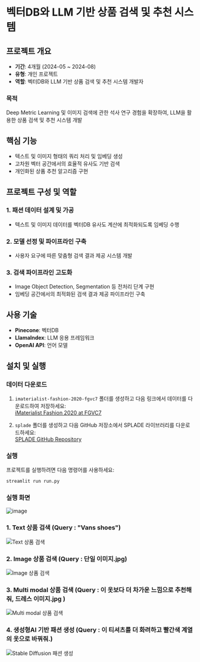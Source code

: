 # 벡터DB와 LLM 기반 상품 검색 및 추천 시스템

## 프로젝트 개요

- **기간**: 4개월 (2024-05 ~ 2024-08)
- **유형**: 개인 프로젝트
- **역할**: 벡터DB와 LLM 기반 상품 검색 및 추천 시스템 개발자

### 목적
Deep Metric Learning 및 이미지 검색에 관한 석사 연구 경험을 확장하여, LLM을 활용한 상품 검색 및 추천 시스템 개발

## 핵심 기능

- 텍스트 및 이미지 형태의 쿼리 처리 및 임베딩 생성
- 고차원 벡터 공간에서의 효율적 유사도 기반 검색
- 개인화된 상품 추천 알고리즘 구현

## 프로젝트 구성 및 역할

### 1. 패션 데이터 설계 및 가공
- 텍스트 및 이미지 데이터를 벡터DB 유사도 계산에 최적화되도록 임베딩 수행

### 2. 모델 선정 및 파이프라인 구축
- 사용자 요구에 따른 맞춤형 검색 결과 제공 시스템 개발

### 3. 검색 파이프라인 고도화
- Image Object Detection, Segmentation 등 전처리 단계 구현
- 임베딩 공간에서의 최적화된 검색 결과 제공 파이프라인 구축

## 사용 기술

- **Pinecone**: 벡터DB
- **LlamaIndex**: LLM 응용 프레임워크
- **OpenAI API**: 언어 모델

## 설치 및 실행

### 데이터 다운로드

1. `imaterialist-fashion-2020-fgvc7` 폴더를 생성하고 다음 링크에서 데이터를 다운로드하여 저장하세요:  
   [iMaterialist Fashion 2020 at FGVC7](https://www.kaggle.com/competitions/imaterialist-fashion-2020-fgvc7/data)  

2. `splade` 폴더를 생성하고 다음 GitHub 저장소에서 SPLADE 라이브러리를 다운로드하세요:  
   [SPLADE GitHub Repository](https://github.com/naver/splade)  

### 실행

프로젝트를 실행하려면 다음 명령어를 사용하세요:  

```bash
streamlit run run.py
```
### 실행 화면
![image](https://github.com/user-attachments/assets/44f66584-4bc2-4f0e-aa21-fb0437e568ac)  
### 1. Text 상품 검색 (Query : "Vans shoes")  
![Text 상품 검색](https://github.com/user-attachments/assets/510407bf-2599-4e9b-8251-d0ab6462b64a)
### 2. Image 상품 검색 (Query : 단일 이미지.jpg)  
![Image 상품 검색](https://github.com/user-attachments/assets/55044585-a428-4bc4-9e8f-a78b66a45ac2)
### 3. Multi modal 상품 검색 (Query : 이 옷보다 더 차가운 느낌으로 추천해줘, 드레스 이미지.jpg )  
![Multi modal 상품 검색](https://github.com/user-attachments/assets/95a7a9d5-37e9-4826-93de-8f0739183fbd)
### 4. 생성형AI 기반 패션 생성 (Query : 이 티셔츠를 더 화려하고 빨간색 계열의 옷으로 바꿔줘.)  
![Stable Diffusion 패션 생성](https://github.com/user-attachments/assets/86868986-4fc5-4f4a-a17c-f3e7b85079fe)


